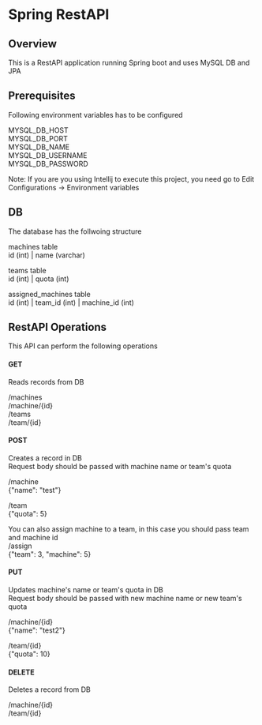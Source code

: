 # Spring RestAPI

## Overview
This is a RestAPI application running Spring boot and uses MySQL DB and JPA

## Prerequisites
Following environment variables has to be configured

MYSQL_DB_HOST\
MYSQL_DB_PORT\
MYSQL_DB_NAME\
MYSQL_DB_USERNAME\
MYSQL_DB_PASSWORD

Note: If you are you using Intellij to execute this project, you need go to Edit Configurations -> Environment variables

## DB
The database has the follwoing structure

machines table\
id (int) | name (varchar)

teams table\
id (int) | quota (int)

assigned_machines table\
id (int) | team_id (int) | machine_id (int)

## RestAPI Operations
This API can perform the following operations

#### GET
Reads records from DB

/machines\
/machine/{id}\
/teams\
/team/{id}

#### POST
Creates a record in DB\
Request body should be passed with machine name or team's quota

/machine\
{"name": "test"}

/team\
{"quota": 5}

You can also assign machine to a team, in this case you should pass team and machine id\
/assign\
{"team": 3, "machine": 5}

#### PUT
Updates machine's name or team's quota in DB\
Request body should be passed with new machine name or new team's quota

/machine/{id}\
{"name": "test2"}

/team/{id}\
{"quota": 10}

#### DELETE
Deletes a record from DB

/machine/{id}\
/team/{id}